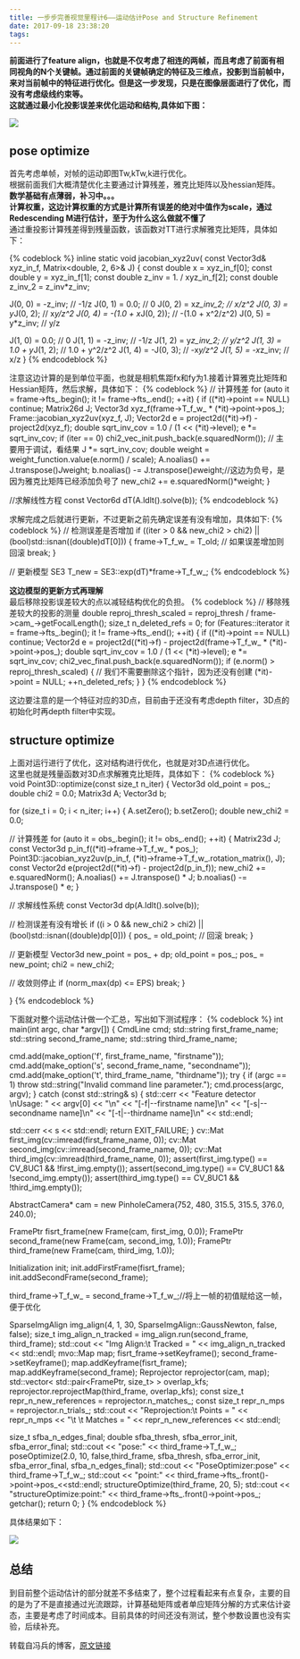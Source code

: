 ```yaml
---
title: 一步步完善视觉里程计6——运动估计Pose and Structure Refinement
date: 2017-09-18 23:38:20
tags:
---
```

**前面进行了feature align，也就是不仅考虑了相连的两帧，而且考虑了前面有相同视角的N个关键帧。通过前面的关键帧确定的特征及三维点，投影到当前帧中，来对当前帧中的特征进行优化。但是这一步发现，只是在图像层面进行了优化，而没有考虑级线约束等。</br>
这就通过最小化投影误差来优化运动和结构,具体如下图：**<!--more-->

![](http://7xl6tk.com1.z0.glb.clouddn.com/pose_and_structure.png )

pose optimize
---
首先考虑单帧，对帧的运动即图Tw,kTw,k进行优化。</br>
根据前面我们大概清楚优化主要通过计算残差，雅克比矩阵以及hessian矩阵。</br>
**数学基础有点薄弱，补习中。。。</br>
计算权重，这边计算权重的方式是计算所有误差的绝对中值作为scale，通过Redescending M进行估计，至于为什么这么做就不懂了**</br>
通过重投影计算残差得到残量函数，该函数对TT进行求解雅克比矩阵，具体如下：

{% codeblock %}
inline static void jacobian_xyz2uv(
const Vector3d& xyz_in_f,
Matrix<double, 2, 6>& J)
{
const double x = xyz_in_f[0];
const double y = xyz_in_f[1];
const double z_inv = 1. / xyz_in_f[2];
const double z_inv_2 = z_inv*z_inv;

J(0, 0) = -z_inv;              // -1/z
J(0, 1) = 0.0;                 // 0
J(0, 2) = x*z_inv_2;           // x/z^2
J(0, 3) = y*J(0, 2);            // x*y/z^2
J(0, 4) = -(1.0 + x*J(0, 2));   // -(1.0 + x^2/z^2)
J(0, 5) = y*z_inv;             // y/z

J(1, 0) = 0.0;                 // 0
J(1, 1) = -z_inv;              // -1/z
J(1, 2) = y*z_inv_2;           // y/z^2
J(1, 3) = 1.0 + y*J(1, 2);      // 1.0 + y^2/z^2
J(1, 4) = -J(0, 3);             // -x*y/z^2
J(1, 5) = -x*z_inv;            // x/z
}
{% endcodeblock %}

注意这边计算的是到单位平面，也就是相机焦距fx和fy为1.接着计算雅克比矩阵和Hessian矩阵，然后求解，具体如下：
{% codeblock %}
// 计算残差
for (auto it = frame->fts_.begin(); it != frame->fts_.end(); ++it)
{
if ((*it)->point == NULL)
continue;
Matrix26d J;
Vector3d xyz_f(frame->T_f_w_ * (*it)->point->pos_);
Frame::jacobian_xyz2uv(xyz_f, J);
Vector2d e = project2d((*it)->f) - project2d(xyz_f);
double sqrt_inv_cov = 1.0 / (1 << (*it)->level);
e *= sqrt_inv_cov;
if (iter == 0)
chi2_vec_init.push_back(e.squaredNorm()); // 主要用于调试，看结果
J *= sqrt_inv_cov;
double weight = weight_function.value(e.norm() / scale);
A.noalias() += J.transpose()*J*weight;
b.noalias() -= J.transpose()*e*weight;//这边为负号，是因为雅克比矩阵已经添加负号了
new_chi2 += e.squaredNorm()*weight;
}

//求解线性方程
const Vector6d dT(A.ldlt().solve(b));
{% endcodeblock %}

求解完成之后就进行更新，不过更新之前先确定误差有没有增加，具体如下:
{% codeblock %}
// 检测误差是否增加
if ((iter > 0 && new_chi2 > chi2) || (bool)std::isnan((double)dT[0]))
{
frame->T_f_w_ = T_old; // 如果误差增加则回滚
break;
}

// 更新模型
SE3 T_new = SE3::exp(dT)*frame->T_f_w_;
{% endcodeblock %}

**这边模型的更新方式再理解**</br>
最后移除投影误差较大的点以减轻结构优化的负担。
{% codeblock %}
// 移除残差较大的投影的测量
double reproj_thresh_scaled = reproj_thresh / frame->cam_->getFocalLength();
size_t n_deleted_refs = 0;
for (Features::iterator it = frame->fts_.begin(); it != frame->fts_.end(); ++it)
{
if ((*it)->point == NULL)
continue;
Vector2d e = project2d((*it)->f) - project2d(frame->T_f_w_ * (*it)->point->pos_);
double sqrt_inv_cov = 1.0 / (1 << (*it)->level);
e *= sqrt_inv_cov;
chi2_vec_final.push_back(e.squaredNorm());
if (e.norm() > reproj_thresh_scaled)
{
// 我们不需要删除这个指针，因为还没有创建
(*it)->point = NULL;
++n_deleted_refs;
}
}
{% endcodeblock %}

这边要注意的是一个特征对应的3D点，目前由于还没有考虑depth filter，3D点的初始化时再depth filter中实现。

structure optimize
---

上面对运行进行了优化，这对结构进行优化，也就是对3D点进行优化。</br>
这里也就是残量函数对3D点求解雅克比矩阵，具体如下：
{% codeblock %}
void Point3D::optimize(const size_t n_iter)
{
Vector3d old_point = pos_;
double chi2 = 0.0;
Matrix3d A;
Vector3d b;

for (size_t i = 0; i < n_iter; i++)
{
A.setZero();
b.setZero();
double new_chi2 = 0.0;

// 计算残差
for (auto it = obs_.begin(); it != obs_.end(); ++it)
{
Matrix23d J;
const Vector3d p_in_f((*it)->frame->T_f_w_ * pos_);
Point3D::jacobian_xyz2uv(p_in_f, (*it)->frame->T_f_w_.rotation_matrix(), J);
const Vector2d e(project2d((*it)->f) - project2d(p_in_f));
new_chi2 += e.squaredNorm();
A.noalias() += J.transpose() * J;
b.noalias() -= J.transpose() * e;
}

// 求解线性系统
const Vector3d dp(A.ldlt().solve(b));

// 检测误差有没有增长
if ((i > 0 && new_chi2 > chi2) || (bool)std::isnan((double)dp[0]))
{
pos_ = old_point; // 回滚
break;
}

// 更新模型
Vector3d new_point = pos_ + dp;
old_point = pos_;
pos_ = new_point;
chi2 = new_chi2;

// 收敛则停止
if (norm_max(dp) <= EPS)
break;
}

}
{% endcodeblock %}

下面就对整个运动估计做一个汇总，写出如下测试程序：
{% codeblock %}
int main(int argc, char *argv[])
{
CmdLine cmd;
std::string first_frame_name;
std::string second_frame_name;
std::string third_frame_name;

cmd.add(make_option('f', first_frame_name, "firstname"));
cmd.add(make_option('s', second_frame_name, "secondname"));
cmd.add(make_option('t', third_frame_name, "thirdname"));
try {
if (argc == 1) throw std::string("Invalid command line parameter.");
cmd.process(argc, argv);
}
catch (const std::string& s) {
std::cerr << "Feature detector \nUsage: " << argv[0] << "\n"
<< "[-f|--firstname name]\n"
<< "[-s|--secondname name]\n"
<< "[-t|--thirdname name]\n"
<< std::endl;

std::cerr << s << std::endl;
return EXIT_FAILURE;
}
cv::Mat first_img(cv::imread(first_frame_name, 0));
cv::Mat second_img(cv::imread(second_frame_name, 0));
cv::Mat third_img(cv::imread(third_frame_name, 0));
assert(first_img.type() == CV_8UC1 && !first_img.empty());
assert(second_img.type() == CV_8UC1 && !second_img.empty());
assert(third_img.type() == CV_8UC1 && !third_img.empty());

AbstractCamera* cam = new PinholeCamera(752, 480, 315.5, 315.5, 376.0, 240.0);

FramePtr fisrt_frame(new Frame(cam, first_img, 0.0));
FramePtr second_frame(new Frame(cam, second_img, 1.0));
FramePtr third_frame(new Frame(cam, third_img, 1.0));

Initialization init;
init.addFirstFrame(fisrt_frame);
init.addSecondFrame(second_frame);

third_frame->T_f_w_ = second_frame->T_f_w_;//将上一帧的初值赋给这一帧，便于优化

SparseImgAlign img_align(4, 1,
30, SparseImgAlign::GaussNewton, false, false);
size_t img_align_n_tracked = img_align.run(second_frame, third_frame);
std::cout << "Img Align:\t Tracked = " << img_align_n_tracked << std::endl;
mvo::Map map;
fisrt_frame->setKeyframe();
second_frame->setKeyframe();
map.addKeyframe(fisrt_frame);
map.addKeyframe(second_frame);
Reprojector reprojector(cam, map);
std::vector< std::pair<FramePtr, size_t> > overlap_kfs;
reprojector.reprojectMap(third_frame, overlap_kfs);
const size_t repr_n_new_references = reprojector.n_matches_;
const size_t repr_n_mps = reprojector.n_trials_;
std::cout << "Reprojection:\t Points = " << repr_n_mps << "\t \t Matches = " << repr_n_new_references << std::endl;

size_t sfba_n_edges_final;
double sfba_thresh, sfba_error_init, sfba_error_final;
std::cout << "pose:" << third_frame->T_f_w_;
poseOptimize(2.0, 10, false,third_frame, sfba_thresh, sfba_error_init, sfba_error_final, sfba_n_edges_final);
std::cout << "PoseOptimizer:pose" << third_frame->T_f_w_;
std::cout << "point:" << third_frame->fts_.front()->point->pos_<<std::endl;
structureOptimize(third_frame, 20, 5);
std::cout << "structureOptimize:point:" << third_frame->fts_.front()->point->pos_;
getchar();
return 0;
}
{% endcodeblock %}

具体结果如下：

![](http://7xl6tk.com1.z0.glb.clouddn.com/pose_structure.png )

总结
---

到目前整个运动估计的部分就差不多结束了，整个过程看起来有点复杂，主要的目的是为了不是直接通过光流跟踪，计算基础矩阵或者单应矩阵分解的方式来估计姿态，主要是考虑了时间成本。目前具体的时间还没有测试，整个参数设置也没有实验，后续补充。

转载自冯兵的博客，[原文链接][link]

[link]:http://fengbing.net/2015/09/12/%E4%B8%80%E6%AD%A5%E6%AD%A5%E5%AE%9E%E7%8E%B0%E5%8D%95%E7%9B%AE%E8%A7%86%E8%A7%89%E9%87%8C%E7%A8%8B%E8%AE%A16%E2%80%94%E2%80%94%E8%BF%90%E5%8A%A8%E4%BC%B0%E8%AE%A1pose%20and%20structure%20refinement/
